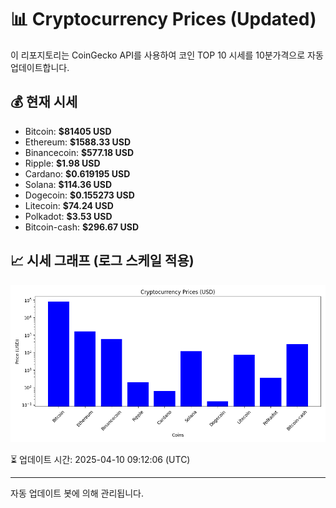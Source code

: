 
# 📊 Cryptocurrency Prices (Updated)

이 리포지토리는 CoinGecko API를 사용하여 코인 TOP 10 시세를 10분가격으로 자동 업데이트합니다.

## 💰 현재 시세
- Bitcoin: **$81405 USD**
- Ethereum: **$1588.33 USD**
- Binancecoin: **$577.18 USD**
- Ripple: **$1.98 USD**
- Cardano: **$0.619195 USD**
- Solana: **$114.36 USD**
- Dogecoin: **$0.155273 USD**
- Litecoin: **$74.24 USD**
- Polkadot: **$3.53 USD**
- Bitcoin-cash: **$296.67 USD**

## 📈 시세 그래프 (로그 스케일 적용)
![Crypto Prices](crypto_prices.png)

⏳ 업데이트 시간: 2025-04-10 09:12:06 (UTC)

---
자동 업데이트 봇에 의해 관리됩니다.
